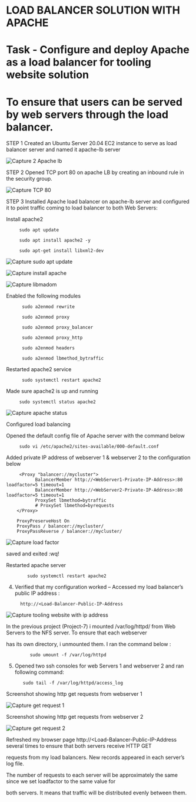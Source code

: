 
# LOAD BALANCER SOLUTION WITH APACHE

# Task - Configure and deploy Apache as a load balancer for tooling website solution

# To ensure that users can be served by web servers through the load balancer.
      
 STEP 1  Created an Ubuntu Server 20.04 EC2 instance  to serve as load balancer server and named it apache-lb server 
 
![Capture 2 Apache lb](https://user-images.githubusercontent.com/92916632/155987918-ad6213e4-3126-419d-8326-f792516f40bc.PNG)
 

 STEP 2  Opened TCP port 80 on apache LB by creating an inbound rule in the security group.
 
![Capture TCP 80](https://user-images.githubusercontent.com/92916632/150133289-7e80ac96-41a8-496b-b445-96e7f6787636.PNG)

 STEP  3 Installed Apache load balancer on apache-lb server and configured it to point traffic coming to load balancer to both Web Servers:

   Install apache2
   
         sudo apt update
       
         sudo apt install apache2 -y

         sudo apt-get install libxml2-dev
         
 ![Capture sudo apt update](https://user-images.githubusercontent.com/92916632/150133882-da1ae443-2767-41d8-9ba4-f64f0e0b5bf8.PNG)
 
 ![Capture install apache](https://user-images.githubusercontent.com/92916632/150134247-f5abf612-6bc4-4ef6-9303-ff50bbf9a27d.PNG)
 
 ![Capture libmadom](https://user-images.githubusercontent.com/92916632/150136911-75ee5500-18b0-472a-a44f-6b41ac00318e.PNG)
         
   Enabled the following modules
   
          sudo a2enmod rewrite
         
          sudo a2enmod proxy
         
          sudo a2enmod proxy_balancer
        
          sudo a2enmod proxy_http
         
          sudo a2enmod headers
        
          sudo a2enmod lbmethod_bytraffic
          
  Restarted apache2 service
  
          sudo systemctl restart apache2
          
  Made sure apache2 is up and running
  
         sudo systemctl status apache2
         
 ![Capture apache status](https://user-images.githubusercontent.com/92916632/150138048-d1532fb7-5f8d-4cb8-b8bb-963345d17199.PNG)
         
  Configured load balancing
  
  Opened the default config file of Apache server with the command below
  
         sudo vi /etc/apache2/sites-available/000-default.conf
         
  Added private IP address of webserver 1 & webserver 2 to  the configuration below
  
         <Proxy "balancer://mycluster">
               BalancerMember http://<WebServer1-Private-IP-Address>:80 loadfactor=5 timeout=1
               BalancerMember http://<WebServer2-Private-IP-Address>:80 loadfactor=5 timeout=1
               ProxySet lbmethod=bytraffic
               # ProxySet lbmethod=byrequests
        </Proxy>

        ProxyPreserveHost On
        ProxyPass / balancer://mycluster/
        ProxyPassReverse / balancer://mycluster/
        
        
![Capture load factor](https://user-images.githubusercontent.com/92916632/150034170-8a4b849c-c2a8-4a87-bea0-f1f2d5a9b530.PNG)

saved and exited :wq!
 
 Restarted apache server
 
            sudo systemctl restart apache2
            
   4. Verified that my configuration worked – Accessed my load balancer’s public IP address :

            http://<Load-Balancer-Public-IP-Address
            
  ![Capture tooling website with ip address](https://user-images.githubusercontent.com/92916632/150144731-294b6d73-fa95-4f85-961b-6d9fb373e97c.PNG) 
  
   In the previous project (Project-7) i mounted /var/log/httpd/ from  Web Servers to the NFS server. To ensure that each webserver 
   
   has its own directory, i unmounted them. I ran the command below :
  
  
             sudo umount -f /var/log/httpd
             
     
            
  
  5. Opened two ssh consoles for  web Servers 1 and webserver 2 and ran following command:

            sudo tail -f /var/log/httpd/access_log
            
   Screenshot showing http get requests from webserver 1 
            
  ![Capture get request 1](https://user-images.githubusercontent.com/92916632/150034900-3c8befbc-7c6a-4ec2-95aa-924605ff9963.PNG)
  
  Screenshot showing http get requests from webserver 2 
  
  ![Capture get request 2](https://user-images.githubusercontent.com/92916632/150035116-71108312-592e-4b4a-80bf-25d80644d8bc.PNG)
  
  
 Refreshed my browser page http://<Load-Balancer-Public-IP-Address several times to ensure that both servers receive HTTP GET 
    
 requests from my load balancers. New records appeared in each server’s log file. 
 
 
 The number of requests to each server will be approximately the same since we set loadfactor to the same value for 
                                                                   
 both servers. It means that traffic will be distributed  evenly between them.
          
          
          
          
